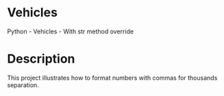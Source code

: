 # Vehicles
 Python - Vehicles - With str method override
# Description
This project illustrates how to format numbers with commas for thousands separation.
